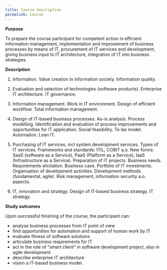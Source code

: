 ```yaml
---
title: Course description
permalink: Course
---
```


__Purpose__

To prepare the course participant for competent action in efficient information management, implementation and improvement of business processes by means of IT, procurement of IT services and development, giving business input to IT architecture, integration of IT into business strategies.

__Description__

1. Information. Value creation in information society. Information quality.

2. Evaluation and selection of technologies (software products). Enterprise IT architecture. IT governance.

3. Information management. Work in IT environment. Design of efficient workflow. Total information management.

4. Design of IT-based business processes. As-is analysis. Process modelling. Identification and evaluation of process improvements and opportunities for IT application. Social feasibility. To-be model. Automation. Lean IT.

5. Purchasing of IT services, incl system development services. Types of IT services. Frameworks and standards: ITIL, COBIT a.o. New forms: SaaS (software as a Service), PaaS (Platform as a Service), IaaS (Infrastructure as a Service). Preparation of IT projects. Business needs. Requirements elicitation. Business case. Portfolio of IT investments. Organisation of development activities. Development methods (fundamental, agile). Risk management, information security a.o. aspects.

6. IT, innovation and strategy. Design of IT-based business strategy. IT strategy.

__Study outcomes__

Upon successful finishing of the course, the participant can:

- analyse business processes from IT point of view
- find opportunities for automation and support of human work by IT
- evaluate fitness of software solutions
- articulate business requirements for IT
- act in the role of "smart client" in software development project, also in agile development
- describe enterprise IT architecture
- vision a IT-based business model.

